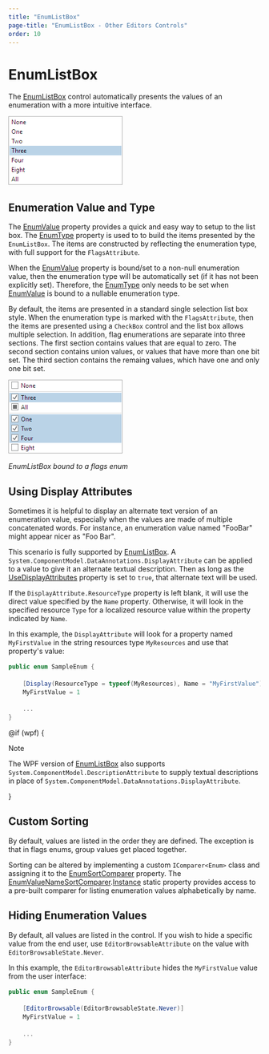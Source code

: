 ```yaml
---
title: "EnumListBox"
page-title: "EnumListBox - Other Editors Controls"
order: 10
---
```

# EnumListBox

The [EnumListBox](xref:@ActiproUIRoot.Controls.Editors.EnumListBox) control automatically presents the values of an enumeration with a more intuitive interface.

![Screenshot](../images/enumlistbox-non-flags.png)

## Enumeration Value and Type

The [EnumValue](xref:@ActiproUIRoot.Controls.Editors.EnumListBox.EnumValue) property provides a quick and easy way to setup to the list box.  The [EnumType](xref:@ActiproUIRoot.Controls.Editors.EnumListBox.EnumType) property is used to to build the items presented by the `EnumListBox`. The items are constructed by reflecting the enumeration type, with full support for the `FlagsAttribute`.

When the [EnumValue](xref:@ActiproUIRoot.Controls.Editors.EnumListBox.EnumValue) property is bound/set to a non-null enumeration value, then the enumeration type will be automatically set (if it has not been explicitly set).  Therefore, the [EnumType](xref:@ActiproUIRoot.Controls.Editors.EnumListBox.EnumType) only needs to be set when [EnumValue](xref:@ActiproUIRoot.Controls.Editors.EnumListBox.EnumValue) is bound to a nullable enumeration type.

By default, the items are presented in a standard single selection list box style.  When the enumeration type is marked with the `FlagsAttribute`, then the items are presented using a `CheckBox` control and the list box allows multiple selection. In addition, flag enumerations are separate into three sections.  The first section contains values that are equal to zero.  The second section contains union values, or values that have more than one bit set.  The third section contains the remaing values, which have one and only one bit set.

![Screenshot](../images/enumlistbox-flags.png)

*EnumListBox bound to a flags enum*

## Using Display Attributes

Sometimes it is helpful to display an alternate text version of an enumeration value, especially when the values are made of multiple concatenated words.  For instance, an enumeration value named "FooBar" might appear nicer as "Foo Bar".

This scenario is fully supported by [EnumListBox](xref:@ActiproUIRoot.Controls.Editors.EnumListBox).  A `System.ComponentModel.DataAnnotations.DisplayAttribute` can be applied to a value to give it an alternate textual description.  Then as long as the [UseDisplayAttributes](xref:@ActiproUIRoot.Controls.Editors.EnumListBox.UseDisplayAttributes) property is set to `true`, that alternate text will be used.

If the `DisplayAttribute.ResourceType` property is left blank, it will use the direct value specified by the `Name` property.  Otherwise, it will look in the specified resource `Type` for a localized resource value within the property indicated by `Name`.

In this example, the `DisplayAttribute` will look for a property named `MyFirstValue` in the string resources type `MyResources` and use that property's value:

```csharp
public enum SampleEnum {

	[Display(ResourceType = typeof(MyResources), Name = "MyFirstValue")]
	MyFirstValue = 1

	...
}
```

@if (wpf) {

> [!NOTE]
> The WPF version of [EnumListBox](xref:@ActiproUIRoot.Controls.Editors.EnumListBox) also supports `System.ComponentModel.DescriptionAttribute` to supply textual descriptions in place of `System.ComponentModel.DataAnnotations.DisplayAttribute`.

}

## Custom Sorting

By default, values are listed in the order they are defined.  The exception is that in flags enums, group values get placed together.

Sorting can be altered by implementing a custom `IComparer<Enum>` class and assigning it to the [EnumSortComparer](xref:@ActiproUIRoot.Controls.Editors.EnumListBox.EnumSortComparer) property.  The [EnumValueNameSortComparer](xref:@ActiproUIRoot.Controls.Editors.Primitives.EnumValueNameSortComparer).[Instance](xref:@ActiproUIRoot.Controls.Editors.Primitives.EnumValueNameSortComparer.Instance) static property provides access to a pre-built comparer for listing enumeration values alphabetically by name.

## Hiding Enumeration Values

By default, all values are listed in the control.  If you wish to hide a specific value from the end user, use `EditorBrowsableAttribute` on the value with `EditorBrowsableState.Never`.

In this example, the `EditorBrowsableAttribute` hides the `MyFirstValue` value from the user interface:

```csharp
public enum SampleEnum {

	[EditorBrowsable(EditorBrowsableState.Never)]
	MyFirstValue = 1

	...
}
```
